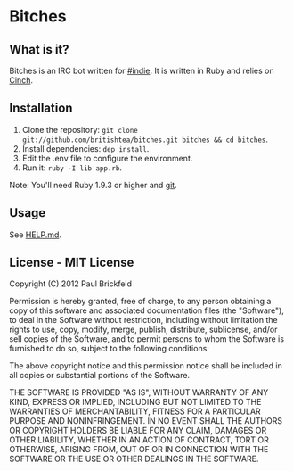 # Bitches

## What is it?

Bitches is an IRC bot written for [#indie](irc://irc.what-network.com/#indie).
It is written in Ruby and relies on [Cinch](https://github.com/cinchrb/cinch).

## Installation


1. Clone the repository: `git clone git://github.com/britishtea/bitches.git
 bitches && cd bitches`.
2. Install dependencies: `dep install`.
3. Edit the .env file to configure the environment. 
4. Run it: `ruby -I lib app.rb`.

Note: You'll need Ruby 1.9.3 or higher and [git](http://git-scm.com/).

## Usage

See [HELP.md](https://github.com/britishtea/bitches/blob/master/HELP.md).

## License - MIT License

Copyright (C) 2012 Paul Brickfeld

Permission is hereby granted, free of charge, to any person obtaining a copy of 
this software and associated documentation files (the "Software"), to deal in 
the Software without restriction, including without limitation the rights to 
use, copy, modify, merge, publish, distribute, sublicense, and/or sell copies 
of the Software, and to permit persons to whom the Software is furnished to do 
so, subject to the following conditions:

The above copyright notice and this permission notice shall be included in all 
copies or substantial portions of the Software.

THE SOFTWARE IS PROVIDED "AS IS", WITHOUT WARRANTY OF ANY KIND, EXPRESS OR 
IMPLIED, INCLUDING BUT NOT LIMITED TO THE WARRANTIES OF MERCHANTABILITY, 
FITNESS FOR A PARTICULAR PURPOSE AND NONINFRINGEMENT. IN NO EVENT SHALL THE 
AUTHORS OR COPYRIGHT HOLDERS BE LIABLE FOR ANY CLAIM, DAMAGES OR OTHER 
LIABILITY, WHETHER IN AN ACTION OF CONTRACT, TORT OR OTHERWISE, ARISING FROM, 
OUT OF OR IN CONNECTION WITH THE SOFTWARE OR THE USE OR OTHER DEALINGS IN THE 
SOFTWARE.
